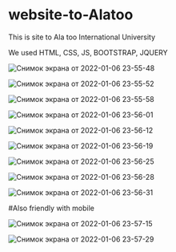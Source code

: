 # website-to-Alatoo


This is site to Ala too International University

We used HTML, CSS, JS, BOOTSTRAP, JQUERY



![Снимок экрана от 2022-01-06 23-55-48](https://user-images.githubusercontent.com/73353291/148429232-f46917d0-50c4-49fe-bcd7-9f2b30519f54.png)


![Снимок экрана от 2022-01-06 23-55-52](https://user-images.githubusercontent.com/73353291/148429281-18336f4f-d567-435b-8a65-d899fef700a0.png)


![Снимок экрана от 2022-01-06 23-55-58](https://user-images.githubusercontent.com/73353291/148429300-bda7da0c-b908-4853-bd2f-cfd042ef323c.png)


![Снимок экрана от 2022-01-06 23-56-01](https://user-images.githubusercontent.com/73353291/148429320-93152ac0-16ed-4ad7-9b0c-32bae1bb4dd8.png)

![Снимок экрана от 2022-01-06 23-56-12](https://user-images.githubusercontent.com/73353291/148429331-95740f50-d17e-462f-a038-de5e3f0a1155.png)


![Снимок экрана от 2022-01-06 23-56-19](https://user-images.githubusercontent.com/73353291/148429345-2258fc28-ff33-4a0a-a0f6-613ce480dc3d.png)


![Снимок экрана от 2022-01-06 23-56-25](https://user-images.githubusercontent.com/73353291/148429365-ca23b1c4-dc74-4b22-bf46-2e24194eecaf.png)


![Снимок экрана от 2022-01-06 23-56-28](https://user-images.githubusercontent.com/73353291/148429372-b508864a-a929-494b-a627-c4b5627be0ee.png)



![Снимок экрана от 2022-01-06 23-56-31](https://user-images.githubusercontent.com/73353291/148429380-53d1f022-3808-473a-b2c7-a1ea04fbebef.png)


#Also friendly with mobile

![Снимок экрана от 2022-01-06 23-57-15](https://user-images.githubusercontent.com/73353291/148429422-3bba5fca-e5c1-4474-8bee-bf052b54c166.png)

![Снимок экрана от 2022-01-06 23-57-29](https://user-images.githubusercontent.com/73353291/148429434-f0fbb6d9-33ae-43f7-9ea9-c3409c143858.png)




